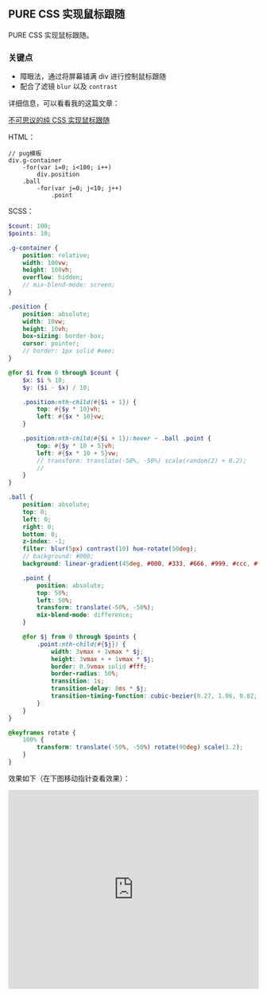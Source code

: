 ## PURE CSS 实现鼠标跟随

PURE CSS 实现鼠标跟随。

### 关键点

+ 障眼法，通过将屏幕铺满 div 进行控制鼠标跟随
+ 配合了滤镜 `blur` 以及 `contrast`

详细信息，可以看看我的这篇文章：

[不可思议的纯 CSS 实现鼠标跟随](https://github.com/chokcoco/iCSS/issues/46)

HTML：

```pug
// pug模板
div.g-container
    -for(var i=0; i<100; i++)
        div.position
    .ball
        -for(var j=0; j<10; j++)
            .point
```

SCSS：
```scss
$count: 100;
$points: 10;

.g-container {
    position: relative;
    width: 100vw;
    height: 100vh;
    overflow: hidden;
    // mix-blend-mode: screen;
}

.position {
    position: absolute;
    width: 10vw;
    height: 10vh;
    box-sizing: border-box;
    cursor: pointer;
    // border: 1px solid #eee;
}

@for $i from 0 through $count {
    $x: $i % 10;
    $y: ($i - $x) / 10;

    .position:nth-child(#{$i + 1}) {
        top: #{$y * 10}vh;
        left: #{$x * 10}vw;
    }

    .position:nth-child(#{$i + 1}):hover ~ .ball .point {
        top: #{$y * 10 + 5}vh;
        left: #{$x * 10 + 5}vw;
        // transform: translate(-50%, -50%) scale(random(2) + 0.2);
        //
    }
}

.ball {
    position: absolute;
    top: 0;
    left: 0;
    right: 0;
    bottom: 0;
    z-index: -1;
    filter: blur(5px) contrast(10) hue-rotate(50deg);
    // background: #000;
    background: linear-gradient(45deg, #000, #333, #666, #999, #ccc, #fff);

    .point {
        position: absolute;
        top: 50%;
        left: 50%;
        transform: translate(-50%, -50%);
        mix-blend-mode: difference;
    }

    @for $j from 0 through $points {
        .point:nth-child(#{$j}) {
            width: 3vmax + 1vmax * $j;
            height: 3vmax + + 1vmax * $j;
            border: 0.9vmax solid #fff;
            border-radius: 50%;
            transition: 1s;
            transition-delay: 8ms * $j;
            transition-timing-function: cubic-bezier(0.27, 1.06, 0.82, 1.11);
        }
    }
}

@keyframes rotate {
    100% {
        transform: translate(-50%, -50%) rotate(90deg) scale(1.2);
    }
}
```

效果如下（在下图移动指针查看效果）：

<iframe height="400" style="width: 100%;" scrolling="no" title="鼠标跟随动画 PURE CSS MAGIC MIX" src="https://codepen.io/Chokcoco/embed/zyyYqN?height=400&theme-id=default&default-tab=result" frameborder="no" allowtransparency="true" allowfullscreen="true">
  See the Pen <a href='https://codepen.io/Chokcoco/pen/zyyYqN'>鼠标跟随动画 PURE CSS MAGIC MIX</a> by Chokcoco
  (<a href='https://codepen.io/Chokcoco'>@Chokcoco</a>) on <a href='https://codepen.io'>CodePen</a>.
</iframe>